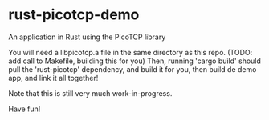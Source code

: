 rust-picotcp-demo
=================

An application in Rust using the PicoTCP library

You will need a libpicotcp.a file in the same directory as this repo. (TODO: add call to Makefile, building this for you)
Then, running 'cargo build' should pull the 'rust-picotcp' dependency, and build it for you, then build de demo app, and link it all together!

Note that this is still very much work-in-progress.

Have fun!
